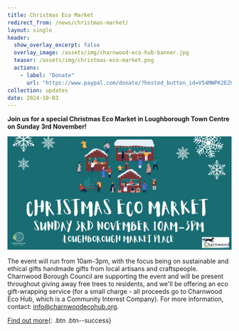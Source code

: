 ```yaml
---
title: Christmas Eco Market
redirect_from: /news/christmas-market/
layout: single
header:
  show_overlay_excerpt: false
  overlay_image: /assets/img/charnwood-eco-hub-banner.jpg
  teaser: /assets/img/christmas-eco-market.png
  actions:
    - label: "Donate"
      url: "https://www.paypal.com/donate/?hosted_button_id=V54MWPK2EZGPY"
collection: updates
date: 2024-10-03
---
```


**Join us for a special Christmas Eco Market in Loughborough Town Centre on Sunday 3rd November!**

![Christmas Eco Market poster](/assets/img/christmas-eco-market.png)

The event will run from 10am-3pm, with the focus being on sustainable and ethical gifts handmade gifts from local artisans and craftspeople. Charnwood Borough Council are supporting the event and will be present throughout giving away free trees to residents, and we'll be offering an eco gift-wrapping service (for a small charge - all proceeds go to Charnwood Eco Hub, which is a Community Interest Company). For more information, contact: [info@charnwoodecohub.org](mailto:info@charnwoodecohub.org).

[Find out more](https://www.facebook.com/events/849353530362584/){: .btn .btn--success}

